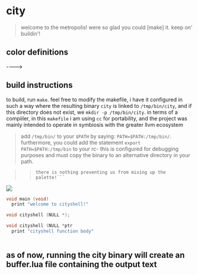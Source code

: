 # city
> welcome to the metropolis!
> were so glad you could [make] it.
> keep on' buildin'!


## color definitions

---->

## build instructions 
to build, run ```make```.
feel free to modify the makefile,
i have it configured in such a way where the resulting binary 
```city``` is linked to ```/tmp/bin/city```, and if this directory
does not exist, we ```mkdir -p /tmp/bin/city```.
in terms of a compiiler, in this ```makefile``` i am using ```cc``` for portability,
and the project was mainly intended to 
operate in symbiosis with the greater llvm ecosystem
> add ```/tmp/bin/``` to your ```$PATH``` by saying:
```PATH=$PATH:/tmp/bin/```.
furthermore, you could add the statement ```export PATH=$PATH:/tmp/bin``` to your rc-
> this is configured for debugging purposes and must copy the binary to an alternative directory in your path.

>
>> ```keep in mind, while we only use 8 colors,
>> there is nothing preventing us from mixing up the palette!```
>


![](.imgs/cityshell.png)
```c
void main (void)
  print "welcome to cityshell!"

void cityshell (NULL *);

void cityshell (NULL *ptr
  print "cityshell function body"
   
```

## as of now, running the city binary will create an buffer.lua file containing the output text

